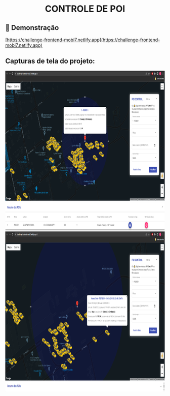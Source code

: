 <h1 align="center" id="title">CONTROLE DE POI</h1>

<h2>🚀 Demonstração</h2>

[https://challenge-frontend-mobi7.netlify.app](https://challenge-frontend-mobi7.netlify.app)

<h2>Capturas de tela do projeto:</h2>

<img src="https://github.com/LucasBortolazzo/m7-poi-control/blob/master/screenshots/1.png" alt="project-screenshot" width="960" height="503/">

<img src="https://github.com/LucasBortolazzo/m7-poi-control/blob/master/screenshots/2.png" alt="project-screenshot" width="960" height="503/">
